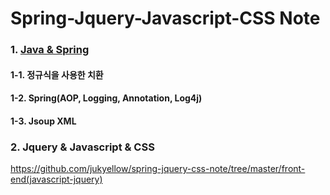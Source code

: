 # Spring-Jquery-Javascript-CSS Note

### 1. [Java & Spring](https://github.com/jukyellow/java-spring-jquery-javascript-css-note/blob/master/back-end(java,spring)/README.MD)  
#### 1-1. 정규식을 사용한 치환  
#### 1-2. Spring(AOP, Logging, Annotation, Log4j)  
#### 1-3. Jsoup XML  

### 2. Jquery & Javascript & CSS
https://github.com/jukyellow/spring-jquery-css-note/tree/master/front-end(javascript-jquery)
